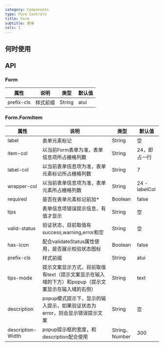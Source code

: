 ```yaml
---
category: Components
type: Form Controls
title: Form
subtitle: 表单
cols: 1
---
```



## 何时使用


## API

### Form
属性 | 说明 | 类型 | 默认值
-----|-----|-----|------
prefix-cls | 样式前缀 | String | atui

### Form.FormItem
属性 | 说明 | 类型 | 默认值
-----|-----|-----|------
label | 表单元素标记 | String | 空
item-col | 以当前Form表单为准，表单信息项所占栅格列数 | String | 24，即占一行
label-col | 以当前表单信息项为准，表单元素标记所占栅格列数 | String | 7
wrapper-col | 以当前表单信息项为准，表单元素所占栅格列数 | String | 24 - labelCol
required | 是否在表单元素标记前加* | Boolean | false
tips | 表单信息项错误提示信息，有值才显示 | String | 空
valid-status | 验证状态，目前取值有success,warning,error和空 | String | 空
has-icon | 配合validateStatus属性使用，是否展示校验状态图标 | Boolean | false
prefix-cls | 样式前缀 | String | atui
tips-mode | 提示文案显示方式，目前取值有text（提示文案显示在输入域的下方）和popup（提示文案显示在输入域的右侧） | String | text
description | popup模式提示下，显示的输入提示，如果验证状态为error，则会显示错误提示文案 | String | 空
description-Width | popup提示框的宽度，和description配合使用 | String、Number | 300

